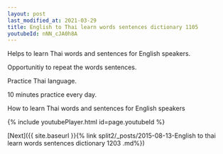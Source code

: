```yaml
---
layout: post
last_modified_at: 2021-03-29
title: English to Thai learn words sentences dictionary 1105 
youtubeId: nNN_cJA0h8A
---
```

 
 
Helps to learn Thai words and sentences for English speakers.

Opportunitiy to repeat the words sentences. 

Practice Thai language. 
 
10 minutes practice every day. 
 
How to learn Thai words and sentences for English speakers 
 
{% include youtubePlayer.html id=page.youtubeId %}
 
 
[Next]({{ site.baseurl }}{% link  split2/_posts/2015-08-13-English to thai learn words sentences dictionary 1203 .md%})
 
